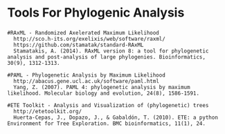 
###
# Tools For Phylogenic Analysis
###

    #RAxML - Randomized Axelerated Maximum Likelihood
      http://sco.h-its.org/exelixis/web/software/raxml/
      https://github.com/stamatak/standard-RAxML
      Stamatakis, A. (2014). RAxML version 8: a tool for phylogenetic analysis and post-analysis of large phylogenies. Bioinformatics, 30(9), 1312-1313.

    #PAML - Phylogenetic Analysis by Maximum Likelihood
      http://abacus.gene.ucl.ac.uk/software/paml.html
      Yang, Z. (2007). PAML 4: phylogenetic analysis by maximum likelihood. Molecular biology and evolution, 24(8), 1586-1591.
      
    #ETE Toolkit - Analysis and Visualization of (phylogenetic) trees
      http://etetoolkit.org/
      Huerta-Cepas, J., Dopazo, J., & Gabaldón, T. (2010). ETE: a python Environment for Tree Exploration. BMC bioinformatics, 11(1), 24.
      
